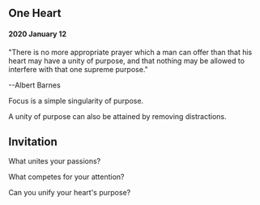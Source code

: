 ## One Heart

#### 2020 January 12

"There is no more appropriate prayer which a man can offer than that his heart may have a unity of purpose, and that nothing may be allowed to interfere with that one supreme purpose."

--Albert Barnes

Focus is a simple singularity of purpose.

A unity of purpose can also be attained by removing distractions.


## Invitation

What unites your passions?

What competes for your attention?

Can you unify your heart's purpose?
